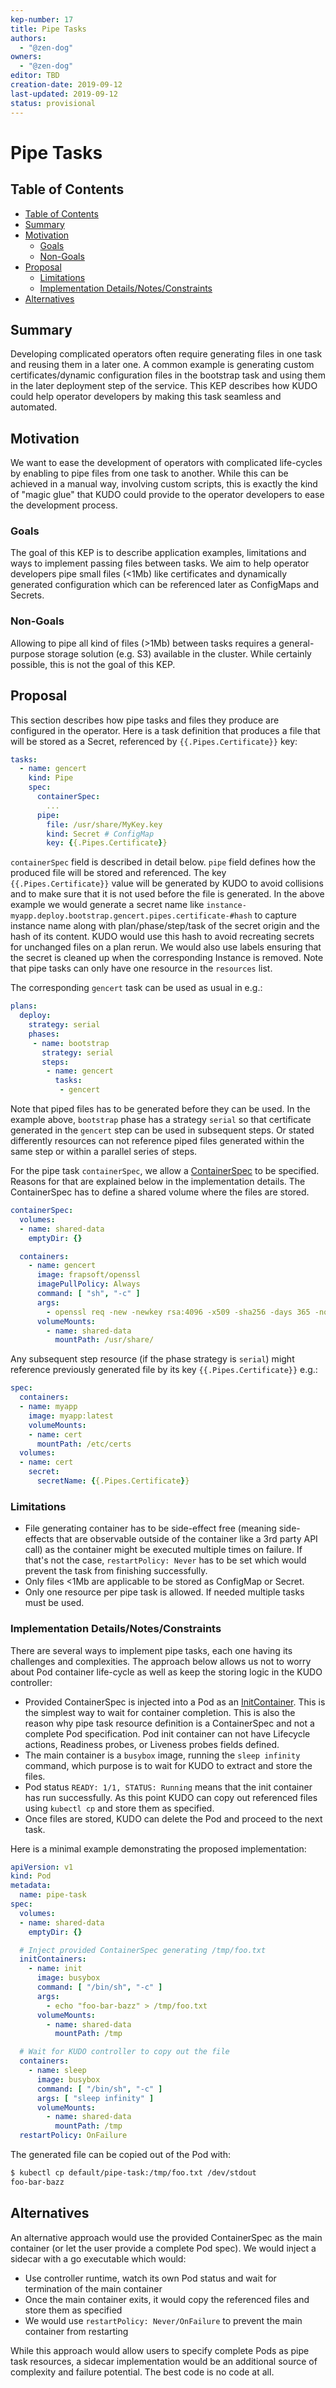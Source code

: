 ```yaml
---
kep-number: 17
title: Pipe Tasks
authors:
  - "@zen-dog"
owners:
  - "@zen-dog"
editor: TBD
creation-date: 2019-09-12
last-updated: 2019-09-12
status: provisional
---
```


# Pipe Tasks

## Table of Contents

* [Table of Contents](#table-of-contents)
* [Summary](#summary)
* [Motivation](#motivation)
    * [Goals](#goals)
    * [Non-Goals](#non-goals)
* [Proposal](#proposal)
    * [Limitations](#limitations)
    * [Implementation Details/Notes/Constraints](#implementation-detailsnotesconstraints-optional)
* [Alternatives](#alternatives)

## Summary

Developing complicated operators often require generating files in one task and reusing them in a later one. A common example is generating custom certificates/dynamic configuration files in the bootstrap task and using them in the later deployment step of the service. This KEP describes how KUDO could help operator developers by making this task seamless and automated.

## Motivation

We want to ease the development of operators with complicated life-cycles by enabling to pipe files from one task to another. While this can be achieved in a manual way, involving custom scripts, this is exactly the kind of "magic glue" that KUDO could provide to the operator developers to ease the development process.

### Goals

The goal of this KEP is to describe application examples, limitations and ways to implement passing files between tasks. We aim to help operator developers pipe small files (<1Mb) like certificates and dynamically generated configuration which can be referenced later as ConfigMaps and Secrets.

### Non-Goals

Allowing to pipe all kind of files (>1Mb) between tasks requires a general-purpose storage solution (e.g. S3) available in the cluster. While certainly possible, this is not the goal of this KEP.

## Proposal

This section describes how pipe tasks and files they produce are configured in the operator. Here is a task definition that produces a file that will be stored as a Secret, referenced by `{{.Pipes.Certificate}}` key:
```yaml
tasks:
  - name: gencert
    kind: Pipe
    spec:
      containerSpec:
        ...
      pipe:
        file: /usr/share/MyKey.key
        kind: Secret # ConfigMap
        key: {{.Pipes.Certificate}}
``` 

`containerSpec` field is described in detail below. `pipe` field defines how the produced file will be stored and referenced. The key `{{.Pipes.Certificate}}` value will be generated by KUDO to avoid collisions and to make sure that it is not used before the file is generated. In the above example we would generate a secret name like `instance-myapp.deploy.bootstrap.gencert.pipes.certificate-#hash` to capture instance name along with plan/phase/step/task of the secret origin and the hash of its content. KUDO would use this hash to avoid recreating secrets for unchanged files on a plan rerun. We would also use labels ensuring that the secret is cleaned up when the corresponding Instance is removed. Note that pipe tasks can only have one resource in the `resources` list.

The corresponding `gencert` task can be used as usual in e.g.:
```yaml
plans:
  deploy:
    strategy: serial
    phases:
     - name: bootstrap
       strategy: serial
       steps:
        - name: gencert
          tasks:
           - gencert
```

Note that piped files has to be generated before they can be used. In the example above, `bootstrap` phase has a strategy `serial` so that certificate generated in the `gencert` step can be used in subsequent steps. Or stated differently resources can not reference piped files generated within the same step or within a parallel series of steps. 

For the pipe task `containerSpec`, we allow a [ContainerSpec](https://kubernetes.io/docs/reference/generated/kubernetes-api/v1.10/#container-v1-core) to be specified. Reasons for that are explained below in the implementation details. The ContainerSpec has to define a shared volume where the files are stored.

```yaml
containerSpec:
  volumes:
  - name: shared-data
    emptyDir: {}

  containers:
    - name: gencert
      image: frapsoft/openssl
      imagePullPolicy: Always
      command: [ "sh", "-c" ]
      args:
        - openssl req -new -newkey rsa:4096 -x509 -sha256 -days 365 -nodes -out MyCertificate.crt -keyout /usr/share/MyKey.key
      volumeMounts:
        - name: shared-data
          mountPath: /usr/share/
```

Any subsequent step resource (if the phase strategy is `serial`) might reference previously generated file by its key `{{.Pipes.Certificate}}` e.g.:
```yaml
spec:
  containers:
  - name: myapp
    image: myapp:latest
    volumeMounts:
    - name: cert
      mountPath: /еtc/certs
  volumes:
  - name: cert
    secret:
      secretName: {{.Pipes.Certificate}}
```

### Limitations
- File generating container has to be side-effect free (meaning side-effects that are observable outside of the container like a 3rd party API call) as the container might be executed multiple times on failure. If that's not the case, `restartPolicy: Never` has to be set which would prevent the task from finishing successfully.
- Only files <1Mb are applicable to be stored as ConfigMap or Secret.
- Only one resource per pipe task is allowed. If needed multiple tasks must be used.

### Implementation Details/Notes/Constraints

There are several ways to implement pipe tasks, each one having its challenges and complexities. The approach below allows us not to worry about Pod container life-cycle as well as keep the storing logic in the KUDO controller:
- Provided ContainerSpec is injected into a Pod as an [InitContainer](https://kubernetes.io/docs/concepts/workloads/pods/init-containers/). This is the simplest way to wait for container completion. This is also the reason why pipe task resource definition is a ContainerSpec and not a complete Pod specification. Pod init container can not have Lifecycle actions, Readiness probes, or Liveness probes fields defined. 
- The main container is a `busybox` image, running the `sleep infinity` command, which purpose is to wait for KUDO to extract and store the files.
- Pod status `READY: 1/1, STATUS: Running` means that the init container has run successfully. As this point KUDO can copy out referenced files using `kubectl cp` and store them as specified.
- Once files are stored, KUDO can delete the Pod and proceed to the next task.

Here is a minimal example demonstrating the proposed implementation:
```yaml
apiVersion: v1
kind: Pod
metadata:
  name: pipe-task
spec:
  volumes:
  - name: shared-data
    emptyDir: {}

  # Inject provided ContainerSpec generating /tmp/foo.txt
  initContainers:
    - name: init
      image: busybox
      command: [ "/bin/sh", "-c" ]
      args:
        - echo "foo-bar-bazz" > /tmp/foo.txt
      volumeMounts:
        - name: shared-data
          mountPath: /tmp

  # Wait for KUDO controller to copy out the file
  containers:
    - name: sleep
      image: busybox
      command: [ "/bin/sh", "-c" ]
      args: [ "sleep infinity" ]
      volumeMounts:
        - name: shared-data
          mountPath: /tmp
  restartPolicy: OnFailure
```

The generated file can be copied out of the Pod with:
```bash
$ kubectl cp default/pipe-task:/tmp/foo.txt /dev/stdout
foo-bar-bazz
```

## Alternatives

An alternative approach would use the provided ContainerSpec as the main container (or let the user provide a complete Pod spec). We would inject a sidecar with a go executable which would:
- Use controller runtime, watch its own Pod status and wait for termination of the main container
- Once the main container exits, it would copy the referenced files and store them as specified
- We would use `restartPolicy: Never/OnFailure` to prevent the main container from restarting

While this approach would allow users to specify complete Pods as pipe task resources, a sidecar implementation would be an additional source of complexity and failure potential. The best code is no code at all.